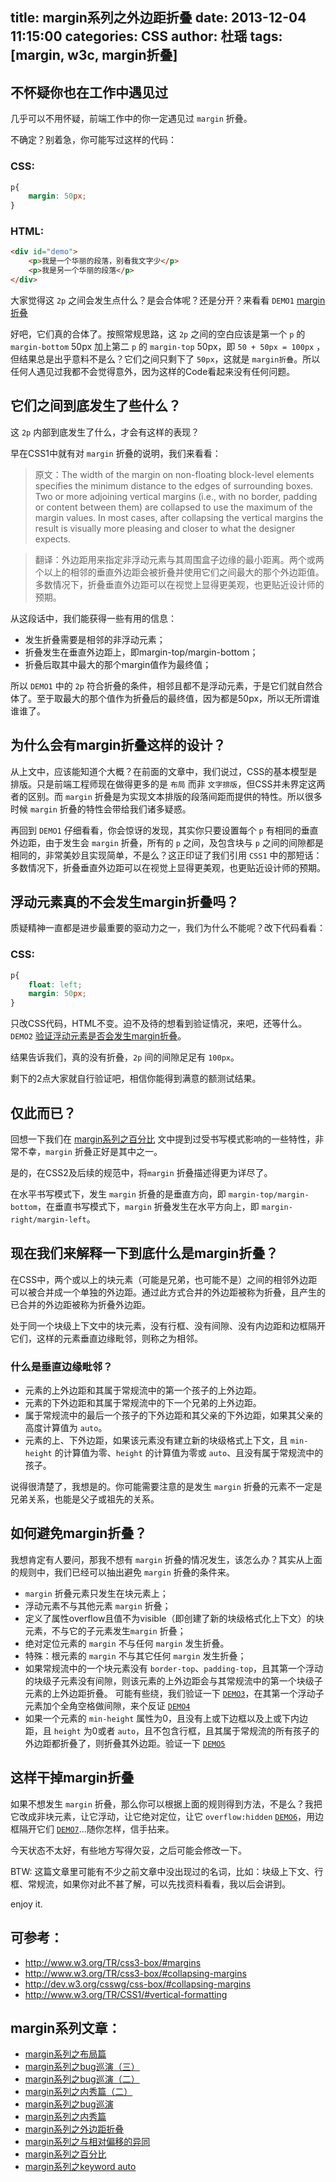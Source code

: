 title: margin系列之外边距折叠
date: 2013-12-04 11:15:00
categories: CSS
author: 杜瑶
tags: [margin, w3c, margin折叠]
---

## 不怀疑你也在工作中遇见过

几乎可以不用怀疑，前端工作中的你一定遇见过 `margin` 折叠。

不确定？别着急，你可能写过这样的代码：

### CSS:

```css
p{
	margin: 50px;
}
```

### HTML:

```html
<div id="demo">
	<p>我是一个华丽的段落，别看我文字少</p>
	<p>我是另一个华丽的段落</p>
</div>
```

大家觉得这 `2p` 之间会发生点什么？是会合体呢？还是分开？来看看 `DEMO1` [margin折叠](http://demo.doyoe.com/css/margin/collapse-margin.htm)

<!--more-->

好吧，它们真的合体了。按照常规思路，这 `2p` 之间的空白应该是第一个 `p` 的 `margin-bottom` 50px 加上第二 `p` 的 `margin-top` 50px，即 `50 + 50px = 100px` ，但结果总是出乎意料不是么？它们之间只剩下了 `50px`，这就是 `margin折叠`。所以任何人遇见过我都不会觉得意外，因为这样的Code看起来没有任何问题。

## 它们之间到底发生了些什么？

这 `2p` 内部到底发生了什么，才会有这样的表现？

早在CSS1中就有对 `margin` 折叠的说明，我们来看看：

> 原文：The width of the margin on non-floating block-level elements specifies the minimum distance to the edges of surrounding boxes. Two or more adjoining vertical margins (i.e., with no border, padding or content between them) are collapsed to use the maximum of the margin values. In most cases, after collapsing the vertical margins the result is visually more pleasing and closer to what the designer expects.

> 翻译：外边距用来指定非浮动元素与其周围盒子边缘的最小距离。两个或两个以上的相邻的垂直外边距会被折叠并使用它们之间最大的那个外边距值。多数情况下，折叠垂直外边距可以在视觉上显得更美观，也更贴近设计师的预期。

从这段话中，我们能获得一些有用的信息：

* 发生折叠需要是相邻的非浮动元素；
* 折叠发生在垂直外边距上，即margin-top/margin-bottom；
* 折叠后取其中最大的那个margin值作为最终值；

所以 `DEMO1` 中的 `2p` 符合折叠的条件，相邻且都不是浮动元素，于是它们就自然合体了。至于取最大的那个值作为折叠后的最终值，因为都是50px，所以无所谓谁谁谁了。

## 为什么会有margin折叠这样的设计？

从上文中，应该能知道个大概？在前面的文章中，我们说过，CSS的基本模型是排版。只是前端工程师现在做得更多的是 `布局` 而非 `文字排版`，但CSS并未界定这两者的区别。而 `margin` 折叠是为实现文本排版的段落间距而提供的特性。所以很多时候 `margin` 折叠的特性会带给我们诸多疑惑。

再回到 `DEMO1` 仔细看看，你会惊讶的发现，其实你只要设置每个 `p` 有相同的垂直外边距，由于发生会 `margin` 折叠，所有的 `p` 之间，及包含块与 `p` 之间的间隙都是相同的，非常美妙且实现简单，不是么？这正印证了我们引用 `CSS1` 中的那短话：多数情况下，折叠垂直外边距可以在视觉上显得更美观，也更贴近设计师的预期。

## 浮动元素真的不会发生margin折叠吗？

质疑精神一直都是进步最重要的驱动力之一，我们为什么不能呢？改下代码看看：

### CSS:

```css
p{
	float: left;
	margin: 50px;
}
```

只改CSS代码，HTML不变。迫不及待的想看到验证情况，来吧，还等什么。`DEMO2` [验证浮动元素是否会发生margin折叠](http://demo.doyoe.com/css/margin/float-collapse-margin.htm)。

结果告诉我们，真的没有折叠，`2p` 间的间隙足足有 `100px`。

剩下的2点大家就自行验证吧，相信你能得到满意的额测试结果。

## 仅此而已？

回想一下我们在 [margin系列之百分比](http://blog.doyoe.com/2013/11/30/css/margin系列之百分比/) 文中提到过受书写模式影响的一些特性，非常不幸，`margin` 折叠正好是其中之一。

是的，在CSS2及后续的规范中，将`margin` 折叠描述得更为详尽了。

在水平书写模式下，发生 `margin` 折叠的是垂直方向，即 `margin-top/margin-bottom`，在垂直书写模式下，`margin` 折叠发生在水平方向上，即 `margin-right/margin-left`。

## 现在我们来解释一下到底什么是margin折叠？

在CSS中，两个或以上的块元素（可能是兄弟，也可能不是）之间的相邻外边距可以被合并成一个单独的外边距。通过此方式合并的外边距被称为折叠，且产生的已合并的外边距被称为折叠外边距。

处于同一个块级上下文中的块元素，没有行框、没有间隙、没有内边距和边框隔开它们，这样的元素垂直边缘毗邻，则称之为相邻。

### 什么是垂直边缘毗邻？

* 元素的上外边距和其属于常规流中的第一个孩子的上外边距。
* 元素的下外边距和其属于常规流中的下一个兄弟的上外边距。
* 属于常规流中的最后一个孩子的下外边距和其父亲的下外边距，如果其父亲的高度计算值为 `auto`。
* 元素的上、下外边距，如果该元素没有建立新的块级格式上下文，且 `min-height` 的计算值为零、` height ` 的计算值为零或 `auto`、且没有属于常规流中的孩子。

说得很清楚了，我想是的。你可能需要注意的是发生 `margin` 折叠的元素不一定是兄弟关系，也能是父子或祖先的关系。

## 如何避免margin折叠？

我想肯定有人要问，那我不想有 `margin` 折叠的情况发生，该怎么办？其实从上面的规则中，我们已经可以抽出避免 `margin` 折叠的条件来。

* `margin` 折叠元素只发生在块元素上；
* 浮动元素不与其他元素 `margin` 折叠；
* 定义了属性overflow且值不为visible（即创建了新的块级格式化上下文）的块元素，不与它的子元素发生`margin` 折叠；
* 绝对定位元素的 `margin` 不与任何 `margin` 发生折叠。
* 特殊：根元素的 `margin` 不与其它任何 `margin` 发生折叠；
* 如果常规流中的一个块元素没有 `border-top`、`padding-top`，且其第一个浮动的块级子元素没有间隙，则该元素的上外边距会与其常规流中的第一个块级子元素的上外边距折叠。
  可能有些绕，我们验证一下 [`DEMO3`](http://demo.doyoe.com/css/margin/collapse-margin-verify.htm)，在其第一个浮动子元素加个全角空格做间隙，来个反证 [`DEMO4`](http://demo.doyoe.com/css/margin/collapse-margin-re-verify.htm)
* 如果一个元素的 `min-height` 属性为0，且没有上或下边框以及上或下内边距，且 `height` 为0或者 `auto`，且不包含行框，且其属于常规流的所有孩子的外边距都折叠了，则折叠其外边距。验证一下 [`DEMO5`](http://demo.doyoe.com/css/margin/collapse-margin-verify-2.htm)

## 这样干掉margin折叠

如果不想发生 `margin` 折叠，那么你可以根据上面的规则得到方法，不是么？我把它改成非块元素，让它浮动，让它绝对定位，让它 `overflow:hidden` [`DEMO6`](http://demo.doyoe.com/css/margin/destroy-collapse-margin-by-overflow.htm)，用边框隔开它们 [`DEMO7`](http://demo.doyoe.com/css/margin/destroy-collapse-margin-by-border.htm)...随你怎样，信手拈来。

今天状态不太好，有些地方写得欠妥，之后可能会修改一下。

BTW: 这篇文章里可能有不少之前文章中没出现过的名词，比如：块级上下文、行框、常规流，如果你对此不甚了解，可以先找资料看看，我以后会讲到。

enjoy it.


## 可参考：

* http://www.w3.org/TR/css3-box/#margins
* http://www.w3.org/TR/css3-box/#collapsing-margins
* http://dev.w3.org/csswg/css-box/#collapsing-margins
* http://www.w3.org/TR/CSS1/#vertical-formatting

## margin系列文章：

* [margin系列之布局篇](/2013/12/31/css/margin系列之布局篇/)
* [margin系列之bug巡演（三）](/2013/12/20/css/margin系列之bug巡演（三）/)
* [margin系列之bug巡演（二）](/2013/12/17/css/margin系列之bug巡演（二）/)
* [margin系列之内秀篇（二）](/2013/12/14/css/margin系列之内秀篇（二）/)
* [margin系列之bug巡演](/2013/12/10/css/margin系列之bug巡演/)
* [margin系列之内秀篇](/2013/12/06/css/margin系列之内秀篇/)
* [margin系列之外边距折叠](/2013/12/04/css/margin系列之外边距折叠/)
* [margin系列之与相对偏移的异同](/2013/12/02/css/margin系列之与相对偏移的异同/)
* [margin系列之百分比](/2013/11/30/css/margin系列之百分比/)
* [margin系列之keyword auto](/2013/11/29/css/margin系列之keyword%20auto/)